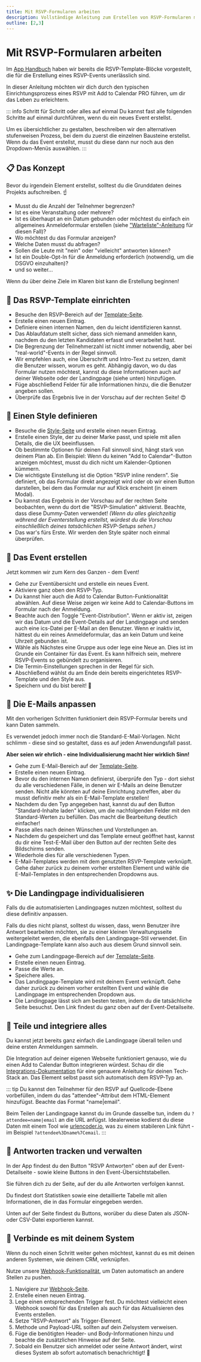 ```yaml
---
title: Mit RSVP-Formularen arbeiten
description: Vollständige Anleitung zum Erstellen von RSVP-Formularen mit Add to Calendar PRO. Lerne Event-Anmeldungen einzurichten und zu verwalten.
outline: [2,3]
---
```


# Mit RSVP-Formularen arbeiten

Im [App Handbuch](/de/application-manual/styles-and-templates#rsvp) haben wir bereits die RSVP-Template-Blöcke vorgestellt, die für die Erstellung eines RSVP-Events unerlässlich sind.

In dieser Anleitung möchten wir dich durch den typischen Einrichtungsprozess eines RSVP mit Add to Calendar PRO führen, um dir das Leben zu erleichtern.

::: info Schritt für Schritt oder alles auf einmal
Du kannst fast alle folgenden Schritte auf einmal durchführen, wenn du ein neues Event erstellst.

Um es übersichtlicher zu gestalten, beschreiben wir den alternativen stufenweisen Prozess, bei dem du zuerst die einzelnen Bausteine erstellst. Wenn du das Event erstellst, musst du diese dann nur noch aus den Dropdown-Menüs auswählen.
:::

## 📋 Das Konzept

Bevor du irgendein Element erstellst, solltest du die Grunddaten deines Projekts aufschreiben. ☝️

* Musst du die Anzahl der Teilnehmer begrenzen?
* Ist es eine Veranstaltung oder mehrere?
* Ist es überhaupt an ein Datum gebunden oder möchtest du einfach ein allgemeines Anmeldeformular erstellen (siehe ["Warteliste"-Anleitung](/de/recipes/waitlist) für diesen Fall)?
* Wo möchtest du das Formular anzeigen?
* Welche Daten musst du abfragen?
* Sollen die Leute mit "nein" oder "vielleicht" antworten können?
* Ist ein Double-Opt-In für die Anmeldung erforderlich (notwendig, um die DSGVO einzuhalten)?
* und so weiter...

Wenn du über deine Ziele im Klaren bist kann die Erstellung beginnen!

## 🧱 Das RSVP-Template einrichten

* Besuche den RSVP-Bereich auf der [Template-Seite](https://app.add-to-calendar-pro.com/de/templates#rsvp).
* Erstelle einen neuen Eintrag.
* Definiere einen internen Namen, den du leicht identifizieren kannst.
* Das Ablaufdatum stellt sicher, dass sich niemand anmelden kann, nachdem du den letzten Kandidaten erfasst und verarbeitet hast.
* Die Begrenzung der Teilnehmerzahl ist nicht immer notwendig, aber bei "real-world"-Events in der Regel sinnvoll.
* Wir empfehlen auch, eine Überschrift und Intro-Text zu setzen, damit die Benutzer wissen, worum es geht. Abhängig davon, wo du das Formular nutzen möchtest, kannst du diese Informationen auch auf deiner Webseite oder der Landingpage (siehe unten) hinzufügen.
* Füge abschließend Felder für alle Informationen hinzu, die die Benutzer angeben sollen.
* Überprüfe das Ergebnis live in der Vorschau auf der rechten Seite! 😍

## 🎨 Einen Style definieren

* Besuche die [Style-Seite](https://app.add-to-calendar-pro.com/de/styles) und erstelle einen neuen Eintrag.
* Erstelle einen Style, der zu deiner Marke passt, und spiele mit allen Details, die die UX beeinflussen.
* Ob bestimmte Optionen für deinen Fall sinnvoll sind, hängt stark von deinem Plan ab. Ein Beispiel: Wenn du keinen "Add to Calendar"-Button anzeigen möchtest, musst du dich nicht um Kalender-Optionen kümmern.
* Die wichtigste Einstellung ist die Option "RSVP inline rendern". Sie definiert, ob das Formular direkt angezeigt wird oder ob wir einen Button darstellen, bei dem das Formular nur auf Klick erscheint (in einem Modal).
* Du kannst das Ergebnis in der Vorschau auf der rechten Seite beobachten, wenn du dort die "RSVP-Simulation" aktivierst. Beachte, dass diese Dummy-Daten verwendet! *(Wenn du alles gleichzeitig während der Eventerstellung erstellst, würdest du die Vorschau einschließlich deines tatsächlichen RSVP-Setups sehen.)*
* Das war's fürs Erste. Wir werden den Style später noch einmal überprüfen.

## 📅 Das Event erstellen

Jetzt kommen wir zum Kern des Ganzen - dem Event!

* Gehe zur Eventübersicht und erstelle ein neues Event.
* Aktiviere ganz oben den RSVP-Typ.
* Du kannst hier auch die Add to Calendar Button-Funktionalität abwählen. Auf diese Weise zeigen wir keine Add to Calendar-Buttons im Formular nach der Anmeldung.
* Beachte auch den Toggle "Event-Distribution". Wenn er aktiv ist, zeigen wir das Datum und die Event-Details auf der Landingpage und senden auch eine ics-Datei per E-Mail an den Benutzer. Wenn er inaktiv ist, hättest du ein reines Anmeldeformular, das an kein Datum und keine Uhrzeit gebunden ist.
* Wähle als Nächstes eine Gruppe aus oder lege eine Neue an. Dies ist im Grunde ein Container für das Event. Es kann hilfreich sein, mehrere RSVP-Events so gebündelt zu organisieren.
* Die Termin-Einstellungen sprechen in der Regel für sich.
* Abschließend wählst du am Ende dein bereits eingerichtetes RSVP-Template und den Style aus.
* Speichern und du bist bereit! 🚀

## 📧 Die E-Mails anpassen

Mit den vorherigen Schritten funktioniert dein RSVP-Formular bereits und kann Daten sammeln.

Es verwendet jedoch immer noch die Standard-E-Mail-Vorlagen. Nicht schlimm - diese sind so gestaltet, dass es auf jeden Anwendungsfall passt.

**Aber seien wir ehrlich - eine Individualisierung macht hier wirklich Sinn!**

* Gehe zum E-Mail-Bereich auf der [Template-Seite](https://app.add-to-calendar-pro.com/de/templates#email).
* Erstelle einen neuen Eintrag.
* Bevor du den internen Namen definierst, überprüfe den Typ - dort siehst du alle verschiedenen Fälle, in denen wir E-Mails an deine Benutzer senden. Nicht alle könnten auf deine Einrichtung zutreffen, aber du musst definitiv mehr als ein E-Mail-Template erstellen!
* Nachdem du den Typ angegeben hast, kannst du auf den Button "Standard-Inhalte laden" klicken, um die nachfolgenden Felder mit den Standard-Werten zu befüllen. Das macht die Bearbeitung deutlich einfacher!
* Passe alles nach deinen Wünschen und Vorstellungen an.
* Nachdem du gespeichert und das Template erneut geöffnet hast, kannst du dir eine Test-E-Mail über den Button auf der rechten Seite des Bildschirms senden.
* Wiederhole dies für alle verschiedenen Typen.
* E-Mail-Templates werden mit dem genutzten RSVP-Template verknüpft. Gehe daher zurück zu deinem vorher erstellten Element und wähle die E-Mail-Templates in den entsprechenden Dropdowns aus.

## ✨ Die Landingpage individualisieren

Falls du die automatisierten Landingpages nutzen möchtest, solltest du diese definitiv anpassen.

Falls du dies nicht planst, solltest du wissen, dass, wenn Benutzer ihre Antwort bearbeiten möchten, sie zu einer kleinen Verwaltungsseite weitergeleitet werden, die ebenfalls den Landingpage-Stil verwendet. Ein Landingpage-Template kann also auch aus diesem Grund sinnvoll sein.

* Gehe zum Landingpage-Bereich auf der [Template-Seite](https://app.add-to-calendar-pro.com/de/templates#landingpage).
* Erstelle einen neuen Eintrag.
* Passe die Werte an.
* Speichere alles.
* Das Landingpage-Template wird mit deinem Event verknüpft. Gehe daher zurück zu deinem vorher erstellten Event und wähle die Landingpage im entsprechenden Dropdown aus.
* Die Landingpage lässt sich am besten testen, indem du die tatsächliche Seite besuchst. Den Link findest du ganz oben auf der Event-Detailseite.

## 📣 Teile und integriere alles

Du kannst jetzt bereits ganz einfach die Landingpage überall teilen und deine ersten Anmeldungen sammeln.

Die Integration auf deiner eigenen Webseite funktioniert genauso, wie du einen Add to Calendar Button integrieren würdest. Schau dir die [Integrations-Dokumentation](/de/integration) für eine genauere Anleitung für deinen Tech-Stack an. Das Element selbst passt sich automatisch dem RSVP-Typ an.

::: tip
Du kannst den Teilnehmer für den RSVP auf Quellcode-Ebene vorbefüllen, indem du das "attendee"-Attribut dem HTML-Element hinzufügst. Beachte das Format "name|email".

Beim Teilen der Landingpage kannst du im Grunde dasselbe tun, indem du `?attendee=name|email` an die URL anfügst. Idealerweise kodierst du diese Daten mit einem Tool wie [urlencoder.io](https://www.urlencoder.io/), was zu einem stabileren Link führt - im Beispiel `?attendee%3Dname%7Cemail`.
:::

## 🔎 Antworten tracken und verwalten

In der App findest du den Button "RSVP Antworten" oben auf der Event-Detailseite - sowie kleine Buttons in den Event-Übersichtstabellen.

Sie führen dich zu der Seite, auf der du alle Antworten verfolgen kannst.

Du findest dort Statistiken sowie eine detaillierte Tabelle mit allen Informationen, die in das Formular eingegeben werden.

Unten auf der Seite findest du Buttons, worüber du diese Daten als JSON- oder CSV-Datei exportieren kannst.

## 🔗 Verbinde es mit deinem System

Wenn du noch einen Schritt weiter gehen möchtest, kannst du es mit deinen anderen Systemen, wie deinem CRM, verknüpfen.

Nutze unsere [Webhook-Funktionalität](/de/automation-integration/webhooks), um Daten automatisch an andere Stellen zu pushen.

1. Navigiere zur [Webhook-Seite](https://app.add-to-calendar-pro.com/de/webhooks).
2. Erstelle einen neuen Eintrag.
3. Lege einen entsprechenden Trigger fest. Du möchtest vielleicht einen Webhook sowohl für das Erstellen als auch für das Aktualisieren des Events erstellen.
4. Setze "RSVP-Antwort" als Trigger-Element.
5. Methode und Payload-URL sollten auf dein Zielsystem verweisen.
6. Füge die benötigten Header- und Body-Informationen hinzu und beachte die zusätzlichen Hinweise auf der Seite.
7. Sobald ein Benutzer sich anmeldet oder seine Antwort ändert, wirst dieses System ab sofort automatisch benachrichtigt! 💪
